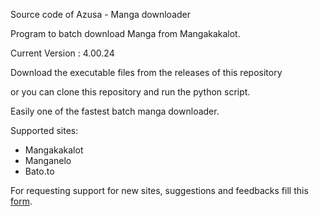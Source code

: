 Source code of Azusa - Manga downloader

Program to batch download Manga from Mangakakalot. 

Current Version : 4.00.24

Download the executable files from the releases of this repository

or you can clone this repository and run the python script.

Easily one of the fastest batch manga downloader.

Supported sites:

* Mangakakalot
* Manganelo
* Bato.to


For requesting support for new sites, suggestions and feedbacks fill this [form](https://forms.gle/W6igzbXRw9yV7onc6 "Google Form").


